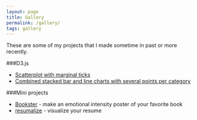```yaml
---
layout: page
title: Gallery
permalink: /gallery/
tags: gallery
---
```


These are some of my projects that I made sometime in past or more recently.

###D3.js

- [Scatterplot with marginal ticks](/scatterplot-with-marginal-ticks)
- [Combined stacked bar and line charts with several points per category](/combined-stacked-bar-and-line-chart)

###Mini projects

- [Bookster](/bookster) - make an emotional intensity poster of your favorite book
- [resumalize](/resumalize) - visualize your resume